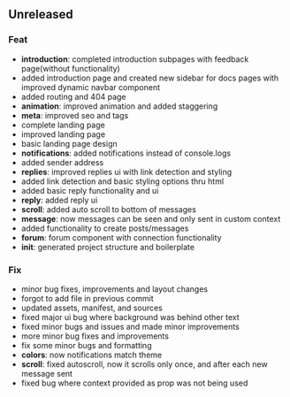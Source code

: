 ## Unreleased

### Feat

- **introduction**: completed introduction subpages with feedback page(without functionality)
- added introduction page and created new sidebar for docs pages with improved dynamic navbar component
- added routing and 404 page
- **animation**: improved animation and added staggering
- **meta**: improved seo and tags
- complete landing page
- improved landing page
- basic landing page design
- **notifications**: added notifications instead of console.logs
- added sender address
- **replies**: improved replies ui with link detection and styling
- added link detection and basic styling options thru html
- added basic reply functionality and ui
- **reply**: added reply ui
- **scroll**: added auto scroll to bottom of messages
- **message**: now messages can be seen and only sent in custom context
- added functionality to create posts/messages
- **forum**: forum component with connection functionality
- **init**: generated project structure and boilerplate

### Fix

- minor bug fixes, improvements and layout changes
- forgot to add file in previous commit
- updated assets, manifest, and sources
- fixed major ui bug where background was behind other text
- fixed minor bugs and issues and made minor improvements
- more minor bug fixes and improvements
- fix some minor bugs and formatting
- **colors**: now notifications match theme
- **scroll**: fixed autoscroll, now it scrolls only once, and after each new message sent
- fixed bug where context provided as prop was not being used
